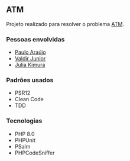 ## ATM

Projeto realizado para resolver o problema [ATM](https://www.codechef.com/problems/HS08TEST).

### Pessoas envolvidas

- [Paulo Araújo](https://github.com/paulo123araujo)
- [Valdir Junior](https://github.com/valdirjunior)
- [Julia Kimura](https://github.com/imkimura)

### Padrões usados

- PSR12
- Clean Code
- TDD

### Tecnologias

- PHP 8.0
- PHPUnit
- PSalm
- PHPCodeSniffer
